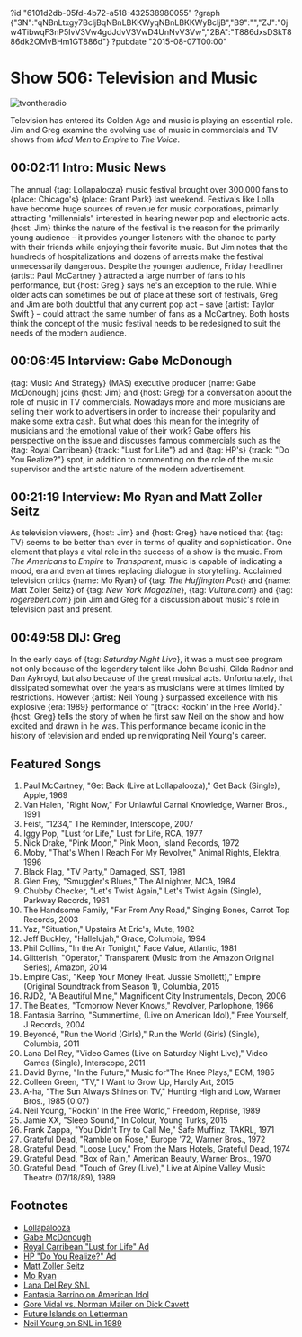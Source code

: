 ?id "6101d2db-05fd-4b72-a518-432538980055"
?graph {"3N":"qNBnLtxgy7BcljBqNBnLBKKWyqNBnLBKKWyBcljB","B9":"","ZJ":"0jw4TibwqF3nP5IvV3Vw4gdJdvV3VwD4UnNvV3Vw","2BA":"T886dxsDSkT886dk2OMvBHm1GT886d"}
?pubdate "2015-08-07T00:00"

# Show 506: Television and Music

![tvontheradio](https://static.soundopinions.org/images/2015/tvontheradio_web.jpg)

Television has entered its Golden Age and music is playing an essential role. Jim and Greg examine the evolving use of music in commercials and TV shows from *Mad Men* to *Empire* to *The Voice*.


## 00:02:11 Intro: Music News
The annual {tag: Lollapalooza} music festival brought over 300,000 fans to {place: Chicago's} {place: Grant Park} last weekend. Festivals like Lolla have become huge sources of revenue for music corporations, primarily attracting "millennials" interested in hearing newer pop and electronic acts. {host:  Jim} thinks the nature of the festival is the reason for the primarily young audience – it provides younger listeners with the chance to party with their friends while enjoying their favorite music. But Jim notes that the hundreds of hospitalizations and dozens of arrests make the festival unnecessarily dangerous. Despite the younger audience, Friday headliner {artist: Paul McCartney } attracted a large number of fans to his performance, but {host: Greg } says he's an exception to the rule. While older acts can sometimes be out of place at these sort of festivals, Greg and Jim are both doubtful that any current pop act – save {artist: Taylor Swift } – could attract the same number of fans as a McCartney. Both hosts think the concept of the music festival needs to be redesigned to suit the needs of the modern audience. 


## 00:06:45 Interview: Gabe McDonough
{tag: Music And Strategy} (MAS) executive producer {name: Gabe McDonough} joins {host: Jim} and {host: Greg} for a conversation about the role of music in TV commercials. Nowadays more and more musicians are selling their work to advertisers in order to increase their popularity and make some extra cash. But what does this mean for the integrity of musicians and the emotional value of their work? Gabe offers his perspective on the issue and discusses famous commercials such as the {tag: Royal Carribean} {track: "Lust for Life"} ad and {tag: HP's} {track: "Do You Realize?"} spot, in addition to commenting on the role of the music supervisor and the artistic nature of the modern advertisement. 


## 00:21:19 Interview: Mo Ryan and Matt Zoller Seitz

As television viewers, {host: Jim} and {host: Greg} have noticed that {tag: TV} seems to be better than ever in terms of quality and sophistication. One element that plays a vital role in the success of a show is the music. From *The Americans* to *Empire* to *Transparent*, music is capable of indicating a mood, era and even at times replacing dialogue in storytelling. Acclaimed television critics {name: Mo Ryan} of {tag: *The Huffington Post*} and {name: Matt Zoller Seitz} of {tag: *New York Magazine*},  {tag: *Vulture.com*} and {tag: *rogerebert.com*} join Jim and Greg for a discussion about music's role in television past and present.

## 00:49:58 DIJ: Greg

In the early days of {tag: *Saturday Night Live*}, it was a must see program not only because of the legendary talent like John Belushi, Gilda Radnor and Dan Aykroyd, but also because of the great musical acts. Unfortunately, that dissipated somewhat over the years as musicians were at times limited by restrictions. However {artist: Neil Young } surpassed excellence with his explosive {era: 1989} performance of "{track: Rockin' in the Free World}." {host: Greg} tells the story of when he first saw Neil on the show and how excited and drawn in he was. This performance became iconic in the history of television and ended up reinvigorating Neil Young's career. 

## Featured Songs
1. Paul McCartney, "Get Back (Live at Lollapalooza)," Get Back (Single), Apple, 1969 
2. Van Halen, "Right Now," For Unlawful Carnal Knowledge, Warner Bros., 1991 
3. Feist, "1234," The Reminder, Interscope, 2007 
4. Iggy Pop, "Lust for Life," Lust for Life, RCA, 1977 
5. Nick Drake, "Pink Moon," Pink Moon, Island Records, 1972 
6. Moby, "That's When I Reach For My Revolver," Animal Rights, Elektra, 1996 
7. Black Flag, "TV Party," Damaged, SST, 1981 
8. Glen Frey, "Smuggler's Blues," The Allnighter, MCA, 1984 
9. Chubby Checker, "Let's Twist Again," Let's Twist Again (Single), Parkway Records, 1961 
10. The Handsome Family, "Far From Any Road," Singing Bones, Carrot Top Records, 2003 
11. Yaz, "Situation," Upstairs At Eric's, Mute, 1982 
12. Jeff Buckley, "Hallelujah," Grace, Columbia, 1994 
13. Phil Collins, "In the Air Tonight," Face Value, Atlantic, 1981 
14. Glitterish, "Operator," Transparent (Music from the Amazon Original Series), Amazon, 2014 
15. Empire Cast, "Keep Your Money (Feat. Jussie Smollett)," Empire (Original Soundtrack from Season 1), Columbia, 2015 
16. RJD2, "A Beautiful Mine," Magnificent City Instrumentals, Decon, 2006 
17. The Beatles, "Tomorrow Never Knows," Revolver, Parlophone, 1966 
18. Fantasia Barrino, "Summertime, (Live on American Idol)," Free Yourself, J Records, 2004 
19. Beyoncé, "Run the World (Girls)," Run the World (Girls) (Single), Columbia, 2011 
20. Lana Del Rey, "Video Games (Live on Saturday Night Live)," Video Games (Single), Interscope, 2011 
21. David Byrne, "In the Future," Music for"The Knee Plays," ECM, 1985 
22. Colleen Green, "TV," I Want to Grow Up, Hardly Art, 2015 
23. A-ha, "The Sun Always Shines on TV," Hunting High and Low, Warner Bros., 1985 (0:07)
24. Neil Young, "Rockin' In the Free World," Freedom, Reprise, 1989 
25. Jamie XX, "Sleep Sound," In Colour, Young Turks, 2015
26. Frank Zappa, "You Didn't Try to Call Me," Safe Muffinz, TAKRL, 1971 
27. Grateful Dead, "Ramble on Rose," Europe '72, Warner Bros., 1972 
28. Grateful Dead, "Loose Lucy," From the Mars Hotels, Grateful Dead, 1974 
29. Grateful Dead, "Box of Rain," American Beauty, Warner Bros., 1970 
30. Grateful Dead, "Touch of Grey (Live)," Live at Alpine Valley Music Theatre (07/18/89), 1989





## Footnotes
- [Lollapalooza](http://www.lollapalooza.com/)
- [Gabe McDonough](http://www.musicandstrategy.com/gabe-m)
- [Royal Carribean "Lust for Life" Ad](https://www.youtube.com/watch?v=N7dCrtdRtZQ)
- [HP "Do You Realize?" Ad](https://www.youtube.com/watch?v=qm_utfl0SaA)
- [Matt Zoller Seitz](http://www.rogerebert.com/mzs)
- [Mo Ryan](http://www.huffingtonpost.com/maureen-ryan/)
- [Lana Del Rey SNL](http://en.musicplayon.com/play?v=477765)
- [Fantasia Barrino on American Idol](https://www.youtube.com/watch?v=4rOCwVsSW0Y)
- [Gore Vidal vs. Norman Mailer on Dick Cavett](https://www.youtube.com/watch?v=C8m9vDRe8fw)
- [Future Islands on Letterman](https://www.youtube.com/watch?v=GK4lD3Uf8_o)
- [Neil Young on SNL in 1989](https://www.youtube.com/watch?v=HLLgZ6MpbEM)
